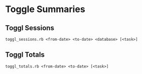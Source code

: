 # Toggle Summaries

## Toggl Sessions

    toggl_sessions.rb <from-date> <to-date> <database> [<task>]

## Toggl Totals

    toggl_totals.rb <from-date> <to-date> [<task>]
